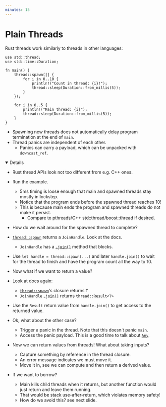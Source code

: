 ```yaml
---
minutes: 15
---
```


# Plain Threads

Rust threads work similarly to threads in other languages:

```rust,editable
use std::thread;
use std::time::Duration;

fn main() {
    thread::spawn(|| {
        for i in 0..10 {
            println!("Count in thread: {i}!");
            thread::sleep(Duration::from_millis(5));
        }
    });

    for i in 0..5 {
        println!("Main thread: {i}");
        thread::sleep(Duration::from_millis(5));
    }
}
```

- Spawning new threads does not automatically delay program termination at the
  end of `main`.
- Thread panics are independent of each other.
  - Panics can carry a payload, which can be unpacked with `downcast_ref`.

<details open="true">

- Rust thread APIs look not too different from e.g. C++ ones.

- Run the example.
  - 5ms timing is loose enough that main and spawned threads stay mostly in
    lockstep.
  - Notice that the program ends before the spawned thread reaches 10!
  - This is because main ends the program and spawned threads do not make it
    persist.
    - Compare to pthreads/C++ std::thread/boost::thread if desired.

- How do we wait around for the spawned thread to complete?
- [`thread::spawn`] returns a `JoinHandle`. Look at the docs.
  - `JoinHandle` has a [`.join()`] method that blocks.

- Use `let handle = thread::spawn(...)` and later `handle.join()` to wait for
  the thread to finish and have the program count all the way to 10.

- Now what if we want to return a value?
- Look at docs again:
  - [`thread::spawn`]'s closure returns `T`
  - `JoinHandle` [`.join()`] returns `thread::Result<T>`

- Use the `Result` return value from `handle.join()` to get access to the
  returned value.

- Ok, what about the other case?
  - Trigger a panic in the thread. Note that this doesn't panic `main`.
  - Access the panic payload. This is a good time to talk about [`Any`].

- Now we can return values from threads! What about taking inputs?
  - Capture something by reference in the thread closure.
  - An error message indicates we must move it.
  - Move it in, see we can compute and then return a derived value.

- If we want to borrow?
  - Main kills child threads when it returns, but another function would just
    return and leave them running.
  - That would be stack use-after-return, which violates memory safety!
  - How do we avoid this? see next slide.

[`Any`]: https://doc.rust-lang.org/std/any/index.html
[`thread::spawn`]: https://doc.rust-lang.org/std/thread/fn.spawn.html
[`.join()`]: https://doc.rust-lang.org/std/thread/struct.JoinHandle.html#method.join

</details>

